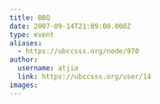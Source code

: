 ```yaml
---
title: BBQ 
date: 2007-09-14T21:09:00.000Z
type: event
aliases:
  - https://ubccsss.org/node/970
author:
  username: atjia
  link: https://ubccsss.org/user/14
images:
---
```


